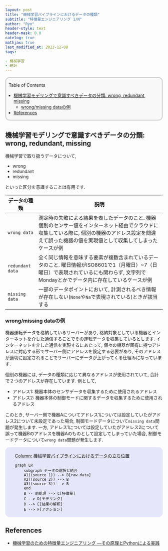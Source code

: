 ```yaml
---
layout: post
title: "機械学習パイプラインにおけるデータの種類"
subtitle: "特徴量エンジニアリング 1/N"
author: "Ryo"
header-style: text
header-mask: 0.0
catelog: true
mathjax: true
last_modified_at: 2023-12-08
tags:

- 機械学習
- 統計
---
```


<div style='border-radius: 1em; border-style:solid; border-color:#D3D3D3; background-color:#F8F8F8'>

<p class="h4">&nbsp;&nbsp;Table of Contents</p>

<!-- START doctoc generated TOC please keep comment here to allow auto update -->
<!-- DON'T EDIT THIS SECTION, INSTEAD RE-RUN doctoc TO UPDATE -->

- [機械学習モデリングで意識すべきデータの分類: wrong, redundant, missing](#%E6%A9%9F%E6%A2%B0%E5%AD%A6%E7%BF%92%E3%83%A2%E3%83%87%E3%83%AA%E3%83%B3%E3%82%B0%E3%81%A7%E6%84%8F%E8%AD%98%E3%81%99%E3%81%B9%E3%81%8D%E3%83%87%E3%83%BC%E3%82%BF%E3%81%AE%E5%88%86%E9%A1%9E-wrong-redundant-missing)
  - [wrong/missing dataの例](#wrongmissing-data%E3%81%AE%E4%BE%8B)
- [References](#references)

<!-- END doctoc generated TOC please keep comment here to allow auto update -->


</div>

## 機械学習モデリングで意識すべきデータの分類: wrong, redundant, missing

機械学習で取り扱うデータについて,

- wrong
- redundant
- missing

といった区分を意識することは有用です.

|データの種類|説明|
|---|---|
|`wrong data`|測定時の失敗による結果を表したデータのこと. 機器個別のセンサー値をインターネット経由でクラウドに収集している際に, 個別の機器のアドレス設定を間違えて誤った機器の値を実現値として収集してしまったケースが例|
|`redundant data`|全く同じ情報を意味する要素が複数含まれているデータのこと. 曜日情報がISO8601で1（月曜日）~7（日曜日）で表現されているにも関わらず, 文字列でMondayとかでデータ内に存在しているケースが例|
|`missing data`|一部のデータポイントにおいて, 計測されるべき情報が存在しない(`None`や`Na`で表現されている)ときが該当する|

### wrong/missing dataの例

機器運転データを格納しているサーバーがあり, 格納対象としている機器とインターネットを介した通信することでその運転データを収集しているとします.
インターネットを介した通信を実現するにあたって, 個々の機器が固有に持つアドレスに対応する形でサーバー側にアドレスを設定する必要があり, 
そのアドレスが適切に設定されることでサーバーにデータが上がってくる仕組みになっています.

個別の機器には, データの種類に応じて異なるアドレスが使用されていて, 合計で２つのアドレスが存在しています. 例として, 

- アドレス1: 機器本体のセンサデータを収集するために使用されるアドレス
- アドレス2: 機器本体の制御モードに関するデータを収集するために使用されるアドレス

このとき, サーバー側で機器Aについてアドレス1については設定していたがアドレス2について未設定であった場合, 制御モードデータについて`missing data`問題が発生します.
一方, アドレス1については設定していたがアドレス2について誤って機器Bのアドレスを機器Aのものとして設定してしまっていた場合, 制御モードデータについて`wrong data`問題が発生します.


<div style='padding-left: 2em; padding-right: 2em; border-radius: 1em; border-style:solid; border-color:#e6e6fa; background-color:#e6e6fa'>
<p class="h4"><ins>Column: 機械学習パイプラインにおけるデータの立ち位置</ins></p>


```mermaid
graph LR
    subgraph データの選択と結合
    A1((source 1)) --> B[raw data]
    A2((source 2)) --> B
    A3((source 3)) --> B
    end
    B -- 前処理 --> C[特徴量]
    C --> D[モデリング]
    D --> E[結果の解釈]
    E --> F[アクション]
```
</div>




References
----------
- [機械学習のための特徴量エンジニアリング ―その原理とPythonによる実践](https://www.oreilly.co.jp/books/9784873118680/)